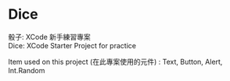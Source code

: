 # Dice
骰子: XCode 新手練習專案<br>
Dice: XCode Starter Project for practice

Item used on this project (在此專案使用的元件) : Text, Button, Alert, Int.Random
